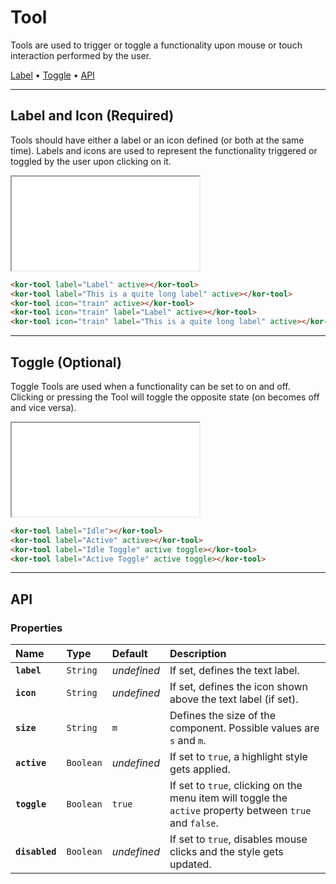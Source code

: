 # Tool

Tools are used to trigger or toggle a functionality upon mouse or touch interaction performed by the user.

[Label](components/tool#label-and-icon-(required)) • [Toggle](components/tool#toggle-(optional)) • [API](components/tool#api)

---

## Label and Icon (Required)

Tools should have either a label or an icon defined (or both at the same time). Labels and icons are used to represent the functionality triggered or toggled by the user upon clicking on it.

<iframe src="./assets/docs/components/tool/label-and-icon.html"></iframe>

```html
<kor-tool label="Label" active></kor-tool>
<kor-tool label="This is a quite long label" active></kor-tool>
<kor-tool icon="train" active></kor-tool>
<kor-tool icon="train" label="Label" active></kor-tool>
<kor-tool icon="train" label="This is a quite long label" active></kor-tool>
```

---

## Toggle (Optional)

Toggle Tools are used when a functionality can be set to on and off. Clicking or pressing the Tool will toggle the opposite state (on becomes off and vice versa).

<iframe src="./assets/docs/components/tool/toggle.html"></iframe>

```html
<kor-tool label="Idle"></kor-tool>
<kor-tool label="Active" active></kor-tool>
<kor-tool label="Idle Toggle" active toggle></kor-tool>
<kor-tool label="Active Toggle" active toggle></kor-tool>
```

---

## API

### Properties

| Name | Type | Default | Description |
| :-- | :-- | :-- | :-- |
| **`label`** | `String` | _undefined_ | If set, defines the text label. |
| **`icon`** | `String` | _undefined_ | If set, defines the icon shown above the text label (if set). |
| **`size`** | `String` | `m` | Defines the size of the component. Possible values are `s` and `m`. |
| **`active`** | `Boolean` | _undefined_ | If set to `true`, a highlight style gets applied. |
| **`toggle`** | `Boolean` | `true` | If set to `true`, clicking on the menu item will toggle the `active` property between `true` and `false`. |
| **`disabled`** | `Boolean` | _undefined_ | If set to `true`, disables mouse clicks and the style gets updated. |